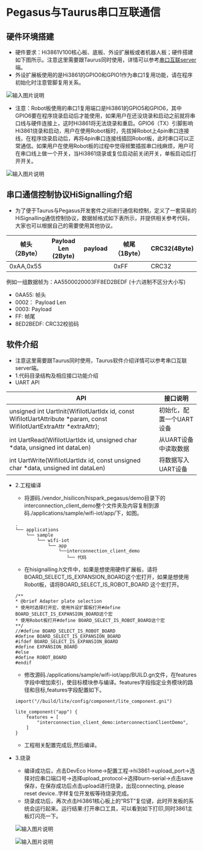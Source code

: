 # Pegasus与Taurus串口互联通信<a name="ZH-CN_TOPIC_0000001130176841"></a>

## 硬件环境搭建
-    硬件要求：Hi3861V100核心板、底板、外设扩展板或者机器人板；硬件搭建如下图所示。注意这里需要跟Taurus同时使用，详情可以参考[串口互联server](http://gitee.com/openharmony/device_soc_hisilicon/blob/master/hi3516dv300/sdk_linux/sample/taurus/ai_sample/interconnection_server/README.md)端。
-    外设扩展板使用的是Hi3861的GPIO0和GPIO1作为串口1复用功能，请在程序初始化时注意管脚复用关系。

![输入图片说明](https://gitee.com/asd1122/tupian/raw/master/%E5%9B%BE%E7%89%87/%E4%BA%92%E8%81%94/%E5%9B%BE%E7%89%871.png)

-    注意：Robot板使用的串口1复用端口是Hi3861的GPIO5和GPIO6，其中GPIO6要在程序烧录启动后才能使用，如果用户在还没烧录和启动之前就将串口线与硬件连接上，这时Hi3861将无法烧录和重启。GPIO6（TX）引脚影响Hi3861烧录和启动，用户在使用Robot板时，先拔掉Robot上4pin串口连接线，在程序烧录启动后，再将4pin串口连接线插回Robot板，此时串口可以正常通信。如果用户在使用Robot板的过程中觉得频繁插拔串口线麻烦，用户可在串口线上做一个开关，当Hi3861烧录或复位启动前关闭开关，单板启动后打开开关。

![输入图片说明](https://gitee.com/asd1122/tupian/raw/master/%E5%9B%BE%E7%89%87/%E4%BA%92%E8%81%94/%E5%9B%BE%E7%89%872.png)

## 串口通信控制协议HiSignalling介绍
-    为了便于Taurus与Pegasus开发套件之间进行通信和控制，定义了一套简易的HiSignalling通信控制协议，数据帧格式如下表所示，并提供相关参考代码，大家也可以根据自己的需要使用其他协议。

| 帧头（2Byte）  | Payload Len (2Byte)  | payload  | 帧尾（1Byte）  | CRC32(4Byte)  |
|---|---|---|---|---|
| 0xAA,0x55  |   |   | 0xFF  | CRC32 |
			
例如一组数据帧为：AA5500020003FF8ED2BEDF (十六进制不区分大小写)
-    0AA55:       帧头
-    0002：       Payload Len
-    0003:        Payload
-    FF:          帧尾
-    8ED2BEDF:    CRC32校验码

## 软件介绍
-   注意这里需要跟Taurus同时使用，Taurus软件介绍详情可以参考串口互联server端。
-   1.代码目录结构及相应接口功能介绍
- UART API

| API                                                          | 接口说明                 |
| ------------------------------------------------------------ | ------------------------ |
| unsigned int UartInit(WifiIotUartIdx id, const WifiIotUartAttribute *param, const WifiIotUartExtraAttr *extraAttr); | 初始化，配置一个UART设备 |
| int UartRead(WifiIotUartIdx id, unsigned char *data, unsigned int dataLen) | 从UART设备中读取数据     |
| int UartWrite(WifiIotUartIdx id, const unsigned char *data, unsigned int dataLen) | 将数据写入UART设备       |

-   2.工程编译
    -   将源码./vendor_hisilicon/hispark_pegasus/demo目录下的interconnection_client_demo整个文件夹及内容复制到源码./applications/sample/wifi-iot/app/下，如图。
    ```
    .
    └── applications
        └── sample
            └── wifi-iot
                └── app
                    └──interconnection_client_demo
                       └── 代码
    ```

    -   在hisignalling.h文件中，如果是想使用硬件扩展板，请将BOARD_SELECT_IS_EXPANSION_BOARD这个宏打开，如果是想使用Robot板，请将BOARD_SELECT_IS_ROBOT_BOARD 这个宏打开。
    ```
    /**
    * @brief Adapter plate selection
    * 使用时选择打开宏，使用外设扩展板打开#define BOARD_SELECT_IS_EXPANSION_BOARD这个宏
    * 使用Robot板打开#define BOARD_SELECT_IS_ROBOT_BOARD这个宏
    **/
    //#define BOARD_SELECT_IS_ROBOT_BOARD
    #define BOARD_SELECT_IS_EXPANSION_BOARD
    #ifdef BOARD_SELECT_IS_EXPANSION_BOARD
    #define EXPANSION_BOARD
    #else
    #define ROBOT_BOARD
    #endif
    ```

    -   修改源码./applications/sample/wifi-iot/app/BUILD.gn文件，在features字段中增加索引，使目标模块参与编译。features字段指定业务模块的路径和目标,features字段配置如下。
    ```
    import("//build/lite/config/component/lite_component.gni")
    
    lite_component("app") {
        features = [
            "interconnection_client_demo:interconnectionClientDemo",
        ]
    }
    ```

    -   工程相关配置完成后,然后编译。
-   3.烧录
    -   编译成功后，点击DevEco Home->配置工程->hi3861->upload_port->选择对应串口端口号->选择upload_protocol->选择burn-serial->点击save保存，在保存成功后点击upload进行烧录，出现connecting, please reset device..字样复位开发板等待烧录完成。
    -   烧录成功后，再次点击Hi3861核心板上的“RST”复位键，此时开发板的系统会运行起来。运行结果:打开串口工具，可以看到如下打印,同时3861主板灯闪亮一下。

    ![输入图片说明](https://gitee.com/asd1122/tupian/raw/master/%E5%9B%BE%E7%89%87/%E4%BA%92%E8%81%94/%E5%9B%BE%E7%89%871.png)

    ![输入图片说明](https://gitee.com/asd1122/tupian/raw/master/%E5%9B%BE%E7%89%87/%E4%BA%92%E8%81%94/%E5%9B%BE%E7%89%871.png)